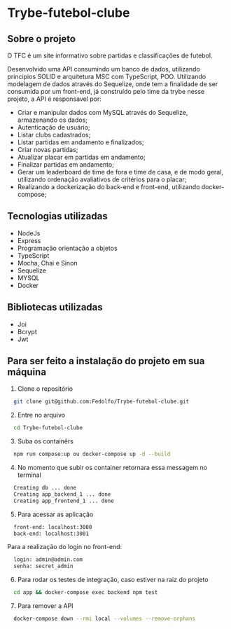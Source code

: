# Trybe-futebol-clube

## Sobre o projeto

O TFC é um site informativo sobre partidas e classificações de futebol.

Desenvolvido uma API consumindo um banco de dados, utilizando principios SOLID e arquitetura MSC com TypeScript, POO. Utilizando modelagem de dados através do Sequelize, onde tem a finalidade de ser consumida por um front-end, já construído pelo time da trybe nesse projeto, a API é responsavel por:

* Criar e manipular dados com MySQL através do Sequelize, armazenando os dados;
* Autenticação de usuário;
* Listar clubs cadastrados;
* Listar partidas em andamento e finalizados;
* Criar novas partidas;
* Atualizar placar em partidas em andamento;
* Finalizar partidas em andamento;
* Gerar um leaderboard de time de fora e time de casa, e de modo geral, utilizando ordenação avaliativos de critérios para o placar;
* Realizando a dockerização do back-end e front-end, utilizando docker-compose;

## Tecnologias utilizadas

* NodeJs
* Express
* Programação orientação a objetos
* TypeScript
* Mocha, Chai e Sinon
* Sequelize
* MYSQL
* Docker

## Bibliotecas utilizadas

* Joi
* Bcrypt
* Jwt

## Para ser feito a instalação do projeto em sua máquina

1. Clone o repositório
```bash
  git clone git@github.com:Fedolfo/Trybe-futebol-clube.git
```
2. Entre no arquivo
```bash
  cd Trybe-futebol-clube
```
3. Suba os containêrs
```bash
  npm run compose:up ou docker-compose up -d --build
```
4. No momento que subir os container retornara essa messagem no terminal
```bash
  Creating db ... done
  Creating app_backend_1 ... done
  Creating app_frontend_1 ... done
```
5. Para acessar as aplicação
```bash
  front-end: localhost:3000
  back-end: localhost:3001
```
  Para a realização do login no front-end:
```bash
  login: admin@admin.com
  senha: secret_admin
```
6. Para rodar os testes de integração, caso estiver na raiz do projeto
```bash
  cd app && docker-compose exec backend npm test
```
7. Para remover a API
```bash
  docker-compose down --rmi local --volumes --remove-orphans
```
